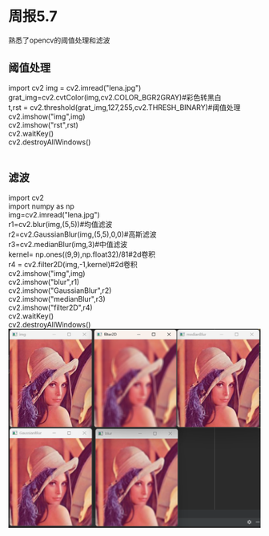 # 周报5.7
熟悉了opencv的阈值处理和滤波
## 阈值处理
import cv2
img = cv2.imread("lena.jpg")  
grat_img=cv2.cvtColor(img,cv2.COLOR_BGR2GRAY)#彩色转黑白  
t,rst = cv2.threshold(grat_img,127,255,cv2.THRESH_BINARY)#阈值处理  
cv2.imshow("img",img)  
cv2.imshow("rst",rst)  
cv2.waitKey()  
cv2.destroyAllWindows()  
![]()
## 滤波
import cv2  
import numpy as np  
img=cv2.imread("lena.jpg")  
r1=cv2.blur(img,(5,5))#均值滤波  
r2=cv2.GaussianBlur(img,(5,5),0,0)#高斯滤波  
r3=cv2.medianBlur(img,3)#中值滤波  
kernel= np.ones((9,9),np.float32)/81#2d卷积  
r4 = cv2.filter2D(img,-1,kernel)#2d卷积  
cv2.imshow("img",img)  
cv2.imshow("blur",r1)  
cv2.imshow("GaussianBlur",r2)  
cv2.imshow("medianBlur",r3)  
cv2.imshow("filter2D",r4)  
cv2.waitKey()  
cv2.destroyAllWindows()  
![滤波](https://github.com/ZYJ-Group/cjh/blob/9e9f7f37145645e730b037922935e893690cf879/2025/5.7/img/lvbo.png)
